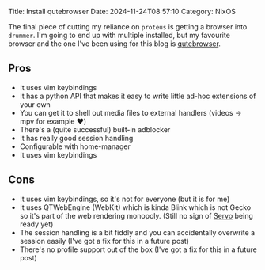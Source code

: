 Title: Install qutebrowser
Date: 2024-11-24T08:57:10
Category: NixOS

The final piece of cutting my reliance on `proteus` is getting a browser into `drummer`. I'm going to end up with multiple installed, but my favourite browser and the one I've been using for this blog is [qutebrowser](https://qutebrowser.org/).

## Pros

- It uses vim keybindings
- It has a python API that makes it easy to write little ad-hoc extensions of your own
- You can get it to shell out media files to external handlers (videos -> mpv for example ❤️)
- There's a (quite successful) built-in adblocker
- It has really good session handling
- Configurable with home-manager
- It uses vim keybindings

## Cons

- It uses vim keybindings, so it's not for everyone (but it is for me)
- It uses QTWebEngine (WebKit) which is kinda Blink which is not Gecko so it's part of the web rendering monopoly. (Still no sign of [Servo](https://servo.org/) being ready yet)
- The session handling is a bit fiddly and you can accidentally overwrite a session easily (I've got a fix for this in a future post)
- There's no profile support out of the box (I've got a fix for this in a future post)
